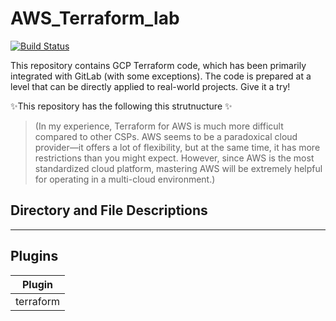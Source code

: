 # AWS_Terraform_lab

[![Build Status](https://travis-ci.org/joemccann/dillinger.svg?branch=master)](https://travis-ci.org/joemccann/dillinger)

This repository contains GCP Terraform code, which has been primarily integrated with GitLab (with some exceptions). 
The code is prepared at a level that can be directly applied to real-world projects. Give it a try!

✨This repository has the following this strutnucture ✨

> (In my experience, Terraform for AWS is much more difficult compared to other CSPs. 
AWS seems to be a paradoxical cloud provider—it offers a lot of flexibility, but at the same time, 
it has more restrictions than you might expect. However, since AWS is the most standardized cloud platform, 
mastering AWS will be extremely helpful for operating in a multi-cloud environment.)

## Directory and File Descriptions
---
## Plugins


| Plugin |
| ------ | 
| terraform |


